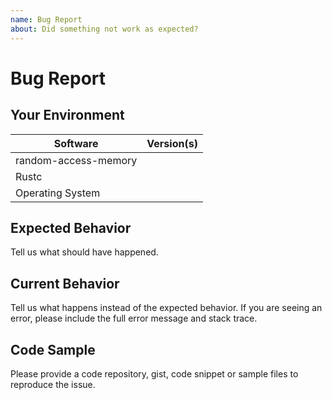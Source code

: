 ```yaml
---
name: Bug Report
about: Did something not work as expected?
---
```


# Bug Report
## Your Environment
| Software         | Version(s) |
| ---------------- | ---------- |
| random-access-memory      |
| Rustc            |
| Operating System |

## Expected Behavior
Tell us what should have happened.

## Current Behavior
Tell us what happens instead of the expected behavior. If you are seeing an
error, please include the full error message and stack trace.

## Code Sample
Please provide a code repository, gist, code snippet or sample files to
reproduce the issue.
